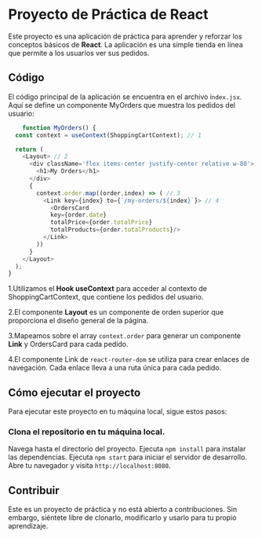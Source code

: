 # Proyecto de Práctica de React
Este proyecto es una aplicación de práctica para aprender y reforzar los conceptos básicos de **React**. La aplicación es una simple tienda en línea que permite a los usuarios ver sus pedidos.

## Código
El código principal de la aplicación se encuentra en el archivo i`ndex.jsx`. Aquí se define un componente MyOrders que muestra los pedidos del usuario:
```js
    function MyOrders() {
  const context = useContext(ShoppingCartContext); // 1

  return (
    <Layout> // 2
      <div className='flex items-center justify-center relative w-80'>
        <h1>My Orders</h1>
      </div>
      {
        context.order.map((order,index) => ( // 3
          <Link key={index} to={`/my-orders/${index}`}> // 4
            <OrdersCard 
            key={order.date}
            totalPrice={order.totalPrice} 
            totalProducts={order.totalProducts}/>
          </Link>
        ))
      }
    </Layout>
  );
}
```
1.Utilizamos el **Hook useContext** para acceder al contexto de ShoppingCartContext, que contiene los pedidos del usuario.

2.El componente **Layout** es un componente de orden superior que proporciona el diseño general de la página.

3.Mapeamos sobre el array `context.order` para generar un componente **Link** y OrdersCard para cada pedido.

4.El componente Link de `react-router-dom` se utiliza para crear enlaces de navegación. Cada enlace lleva a una ruta única para cada pedido.

## Cómo ejecutar el proyecto
Para ejecutar este proyecto en tu máquina local, sigue estos pasos:

### Clona el repositorio en tu máquina local.
Navega hasta el directorio del proyecto.
Ejecuta `npm install` para instalar las dependencias.
Ejecuta `npm start` para iniciar el servidor de desarrollo.
Abre tu navegador y visita `http://localhost:8080`.

## Contribuir
Este es un proyecto de práctica y no está abierto a contribuciones. Sin embargo, siéntete libre de clonarlo, modificarlo y usarlo para tu propio aprendizaje.
